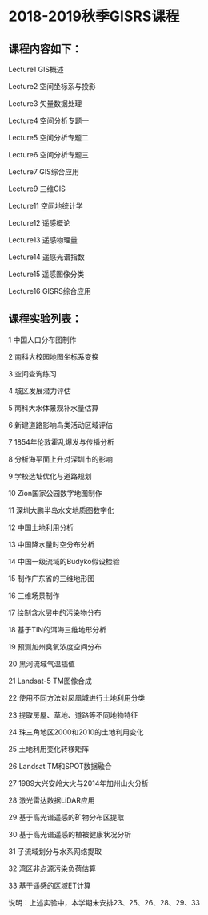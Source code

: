 # 2018-2019秋季GISRS课程
## 课程内容如下：
Lecture1 GIS概述

Lecture2 空间坐标系与投影

Lecture3 矢量数据处理

Lecture4 空间分析专题一

Lecture5 空间分析专题二

Lecture6 空间分析专题三

Lecture7 GIS综合应用

Lecture9 三维GIS

Lecture11 空间地统计学

Lecture12 遥感概论

Lecture13 遥感物理量

Lecture14 遥感光谱指数

Lecture15 遥感图像分类

Lecture16 GISRS综合应用

## 课程实验列表：
1	中国人口分布图制作

2	南科大校园地图坐标系变换

3	空间查询练习

4	城区发展潜力评估

5	南科大水体景观补水量估算

6	新建道路影响鸟类活动区域评估

7	1854年伦敦霍乱爆发与传播分析

8	分析海平面上升对深圳市的影响

9	学校选址优化与道路规划

10	Zion国家公园数字地图制作

11	深圳大鹏半岛水文地质图数字化

12	中国土地利用分析

13	中国降水量时空分布分析

14	中国一级流域的Budyko假设检验

15	制作广东省的三维地形图

16	三维场景制作

17	绘制含水层中的污染物分布

18	基于TIN的洱海三维地形分析

19	预测加州臭氧浓度空间分布

20	黑河流域气温插值

21	Landsat-5 TM图像合成

22	使用不同方法对凤凰城进行土地利用分类

23	提取房屋、草地、道路等不同地物特征

24	珠三角地区2000和2010的土地利用变化

25	土地利用变化转移矩阵

26	Landsat TM和SPOT数据融合

27	1989大兴安岭大火与2014年加州山火分析

28	激光雷达数据LiDAR应用

29	基于高光谱遥感的矿物分布区提取

30	基于高光谱遥感的植被健康状况分析

31	子流域划分与水系网络提取

32	湾区非点源污染负荷估算

33	基于遥感的区域ET计算

说明：上述实验中，本学期未安排23、25、26、28、29、33
